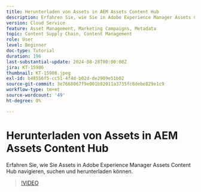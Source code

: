 ```yaml
---
title: Herunterladen von Assets in AEM Assets Content Hub
description: Erfahren Sie, wie Sie in Adobe Experience Manager Assets Content Hub navigieren, nach Assets suchen, die Assets filtern und diese herunterladen können.
version: Cloud Service
feature: Asset Management, Marketing Campaigns, Metadata
topic: Content Supply Chain, Content Management
role: User
level: Beginner
doc-type: Tutorial
duration: 196
last-substantial-update: 2024-08-28T00:00:00Z
jira: KT-15986
thumbnail: KT-15986.jpeg
exl-id: b48556f5-cc51-4f4d-b02d-de2909e51b02
source-git-commit: 3e7668067f9e001b92011a3735fc8debe829e1c9
workflow-type: tm+mt
source-wordcount: '49'
ht-degree: 0%

---
```


# Herunterladen von Assets in AEM Assets Content Hub

Erfahren Sie, wie Sie Assets in Adobe Experience Manager Assets Content Hub navigieren, suchen und herunterladen können.

>[!VIDEO](https://video.tv.adobe.com/v/3433135/?learn=on)
